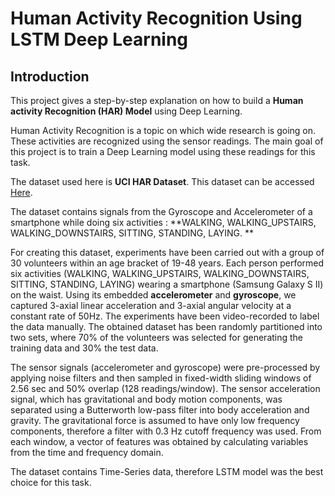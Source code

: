 # Human Activity Recognition Using LSTM Deep Learning

## Introduction

This project gives a step-by-step explanation on how to build a **Human activity Recognition (HAR) Model** using Deep Learning. 

Human Activity Recognition is a topic on which wide research is going on. These activities are recognized using the sensor readings. The main goal of this project is to train a Deep Learning model using these readings for this task.

The dataset used here is **UCI HAR Dataset**. This dataset can be accessed [Here](https://archive.ics.uci.edu/dataset/240/human+activity+recognition+using+smartphones).

The dataset contains signals from the Gyroscope and Accelerometer of a smartphone while doing six activities : **WALKING, WALKING_UPSTAIRS, WALKING_DOWNSTAIRS, SITTING, STANDING, LAYING. **

For creating this dataset, experiments have been carried out with a group of 30 volunteers within an age bracket of 19-48 years. Each person performed six activities (WALKING, WALKING_UPSTAIRS, WALKING_DOWNSTAIRS, SITTING, STANDING, LAYING) wearing a smartphone (Samsung Galaxy S II) on the waist. Using its embedded **accelerometer** and **gyroscope**, we captured 3-axial linear acceleration and 3-axial angular velocity at a constant rate of 50Hz. The experiments have been video-recorded to label the data manually. The obtained dataset has been randomly partitioned into two sets, where 70% of the volunteers was selected for generating the training data and 30% the test data. 

The sensor signals (accelerometer and gyroscope) were pre-processed by applying noise filters and then sampled in fixed-width sliding windows of 2.56 sec and 50% overlap (128 readings/window). The sensor acceleration signal, which has gravitational and body motion components, was separated using a Butterworth low-pass filter into body acceleration and gravity. The gravitational force is assumed to have only low frequency components, therefore a filter with 0.3 Hz cutoff frequency was used. From each window, a vector of features was obtained by calculating variables from the time and frequency domain.

The dataset contains Time-Series data, therefore LSTM model was the best choice for this task.
